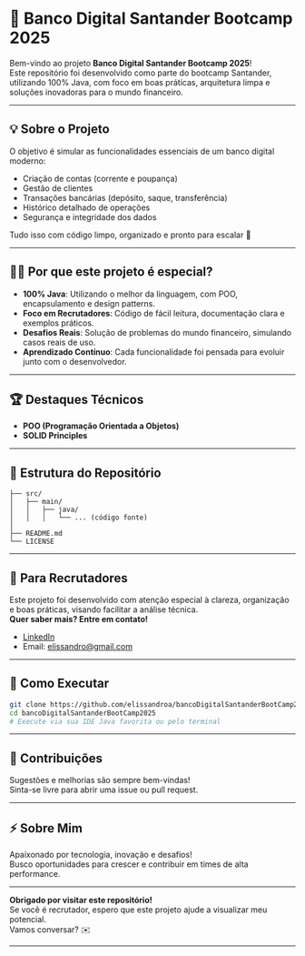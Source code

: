 # 🚀 Banco Digital Santander Bootcamp 2025

Bem-vindo ao projeto **Banco Digital Santander Bootcamp 2025**!  
Este repositório foi desenvolvido como parte do bootcamp Santander, utilizando 100% Java, com foco em boas práticas, arquitetura limpa e soluções inovadoras para o mundo financeiro.

---

## 💡 Sobre o Projeto

O objetivo é simular as funcionalidades essenciais de um banco digital moderno:
- Criação de contas (corrente e poupança)
- Gestão de clientes
- Transações bancárias (depósito, saque, transferência)
- Histórico detalhado de operações
- Segurança e integridade dos dados

Tudo isso com código limpo, organizado e pronto para escalar 🚀

---

## 👨‍💻 Por que este projeto é especial?

- **100% Java**: Utilizando o melhor da linguagem, com POO, encapsulamento e design patterns.
- **Foco em Recrutadores**: Código de fácil leitura, documentação clara e exemplos práticos.
- **Desafios Reais**: Solução de problemas do mundo financeiro, simulando casos reais de uso.
- **Aprendizado Contínuo**: Cada funcionalidade foi pensada para evoluir junto com o desenvolvedor.

---

## 🏆 Destaques Técnicos

- **POO (Programação Orientada a Objetos)**
- **SOLID Principles**
---

## 📂 Estrutura do Repositório

```shell
├── src/
│   ├── main/
│   │   ├── java/
│   │   │   └── ... (código fonte)
│  
├── README.md
└── LICENSE
```

---

## 👔 Para Recrutadores

Este projeto foi desenvolvido com atenção especial à clareza, organização e boas práticas, visando facilitar a análise técnica.  
**Quer saber mais? Entre em contato!**

- [LinkedIn](https://www.linkedin.com/in/elissandroa)
- Email: elissandro@gmail.com

---

## 🌟 Como Executar

```bash
git clone https://github.com/elissandroa/bancoDigitalSantanderBootCamp2025.git
cd bancoDigitalSantanderBootCamp2025
# Execute via sua IDE Java favorita ou pelo terminal
```

---

## 📢 Contribuições

Sugestões e melhorias são sempre bem-vindas!  
Sinta-se livre para abrir uma issue ou pull request.

---

## ⚡️ Sobre Mim

Apaixonado por tecnologia, inovação e desafios!  
Busco oportunidades para crescer e contribuir em times de alta performance.

---

**Obrigado por visitar este repositório!**  
Se você é recrutador, espero que este projeto ajude a visualizar meu potencial.  
Vamos conversar? ✉️

---
